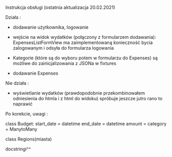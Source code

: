 Instrukcja obsługi (ostatnia aktualizacja 20.02.2021)

Działa :
- dodawanie użytkownika, logowanie

- wejście na widok wydatków (połączony z formularzem dodawania): ExpensesListFormView 
ma zaimplementowaną konieczność bycia zalogowanym i odsyła do formularza logowania
  
- Kategorie (które są do wyboru potem w formularzu do Expenses) są możliwe do zainicjalizowania z JSONa w fixtures

- dodawanie Expenses


Nie działa :

- wyświetlanie wydatków (prawdopodobnie przekombinowałem odniesienia do htmla i z html do widoku)
spróbuje jeszcze jutro rano to naprawić
  

Po korekcie, uwagi :

class Budget:
	start_date = datetime
	end_date = datetime
	amount = 
	category = ManytoMany
	
	
class Regions(miasta)

docstringi^^
